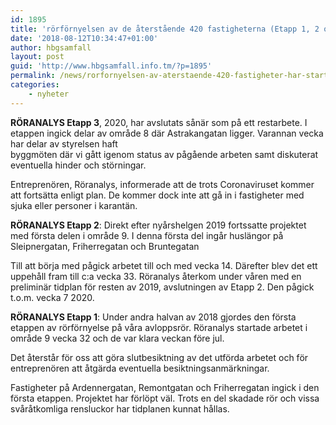 ```yaml
---
id: 1895
title: 'rörförnyelsen av de återstående 420 fastigheterna (Etapp 1, 2 och 3)'
date: '2018-08-12T10:34:47+01:00'
author: hbgsamfall
layout: post
guid: 'http://www.hbgsamfall.info.tm/?p=1895'
permalink: /news/rorfornyelsen-av-aterstaende-420-fastigheter-har-startat/
categories:
    - nyheter
---
```


**RÖRANALYS Etapp 3**, 2020, har avslutats sånär som på ett restarbete. I etappen ingick delar av område 8 där Astrakangatan ligger. Varannan vecka har delar av styrelsen haft  
byggmöten där vi gått igenom status av pågående arbeten samt diskuterat eventuella hinder och störningar.

Entreprenören, Röranalys, informerade att de trots Coronaviruset kommer att fortsätta enligt plan. De kommer dock inte att gå in i fastigheter med sjuka eller personer i karantän.

**RÖRANALYS Etapp 2**: Direkt efter nyårshelgen 2019 fortssatte projektet med första delen i område 9. I denna första del ingår huslängor på Sleipnergatan, Friherregatan och Bruntegatan

Till att börja med pågick arbetet till och med vecka 14. Därefter blev det ett uppehåll fram till c:a vecka 33. Röranalys återkom under våren med en preliminär tidplan för resten av 2019, avslutningen av Etapp 2. Den pågick t.o.m. vecka 7 2020.

**RÖRANALYS Etapp 1**: Under andra halvan av 2018 gjordes den första etappen av rörförnyelse på våra avloppsrör. Röranalys startade arbetet i område 9 vecka 32 och de var klara veckan före jul.

Det återstår för oss att göra slutbesiktning av det utförda arbetet och för entreprenören att åtgärda eventuella besiktningsanmärkningar.

Fastigheter på Ardennergatan, Remontgatan och Friherregatan ingick i den första etappen. Projektet har förlöpt väl. Trots en del skadade rör och vissa svåråtkomliga rensluckor har tidplanen kunnat hållas.
